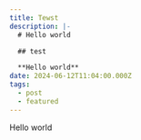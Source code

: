 ```yaml
---
title: Tewst
description: |-
  # Hello world

  ## test

  **Hello world**
date: 2024-06-12T11:04:00.000Z
tags:
  - post
  - featured
---
```

Hello world
